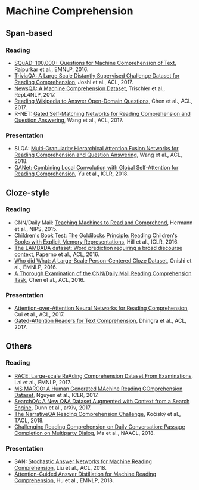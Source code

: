# Machine Comprehension


## Span-based

### Reading

* [SQuAD: 100,000+ Questions for Machine Comprehension of Text](https://aclweb.org/anthology/D16-1264), Rajpurkar et al., EMNLP, 2016.
* [TriviaQA: A Large Scale Distantly Supervised Challenge Dataset for Reading Comprehension](http://aclweb.org/anthology/P17-1147), Joshi et al., ACL, 2017.
* [NewsQA: A Machine Comprehension Dataset](http://www.aclweb.org/anthology/W17-2623), Trischler et al., RepL4NLP, 2017.
* [Reading Wikipedia to Answer Open-Domain Questions](http://aclweb.org/anthology/P17-1171), Chen et al., ACL, 2017.
* R-NET: [Gated Self-Matching Networks for Reading Comprehension and Question Answering](http://www.aclweb.org/anthology/P17-1018), Wang et al., ACL, 2017.

### Presentation

* SLQA: [Multi-Granularity Hierarchical Attention Fusion Networks for Reading Comprehension and Question Answering](http://aclweb.org/anthology/P18-1158), Wang et al., ACL, 2018.
* [QANet: Combining Local Convolution with Global Self-Attention for Reading Comprehension](https://arxiv.org/abs/1804.09541), Yu et al., ICLR, 2018.


## Cloze-style

### Reading

* CNN/Daily Mail: [Teaching Machines to Read and Comprehend](https://papers.nips.cc/paper/5945-teaching-machines-to-read-and-comprehend), Hermann et al., NIPS, 2015.
* Children's Book Test: [The Goldilocks Principle: Reading Children's Books with Explicit Memory Representations](https://arxiv.org/abs/1511.02301), Hill et al., ICLR, 2016.
* [The LAMBADA dataset: Word prediction requiring a broad discourse context](https://www.aclweb.org/anthology/P16-1144), Paperno et al., ACL, 2016.
* [Who did What: A Large-Scale Person-Centered Cloze Dataset](http://www.aclweb.org/anthology/D16-1241), Onishi et al., EMNLP, 2016.
* [A Thorough Examination of the CNN/Daily Mail Reading Comprehension Task](https://www.aclweb.org/anthology/P16-1223), Chen et al., ACL, 2016.

### Presentation

* [Attention-over-Attention Neural Networks for Reading Comprehension](http://aclweb.org/anthology/P17-1055), Cui et al., ACL, 2017.
* [Gated-Attention Readers for Text Comprehension](http://aclweb.org/anthology/P17-1168), Dhingra et al., ACL, 2017.


## Others

### Reading

* [RACE: Large-scale ReAding Comprehension Dataset From Examinations](http://aclweb.org/anthology/D17-1082), Lai et al., EMNLP, 2017.
* [MS MARCO: A Human Generated MAchine Reading COmprehension Dataset](https://arxiv.org/abs/1611.09268), Nguyen et al., ICLR, 2017.
* [SearchQA: A New Q&A Dataset Augmented with Context from a Search Engine](https://arxiv.org/abs/1704.05179), Dunn et al., arXiv, 2017.
* [The NarrativeQA Reading Comprehension Challenge](http://aclweb.org/anthology/Q18-1023), Kočiský et al., TACL, 2018.
* [Challenging Reading Comprehension on Daily Conversation: Passage Completion on Multiparty Dialog](http://www.aclweb.org/anthology/N18-1185), Ma et al., NAACL, 2018.

### Presentation

* SAN: [Stochastic Answer Networks for Machine Reading Comprehension](http://aclweb.org/anthology/P18-1157), Liu et al., ACL, 2018.
* [Attention-Guided Answer Distillation for Machine Reading Comprehension](http://aclweb.org/anthology/D18-1232), Hu et al., EMNLP, 2018.
